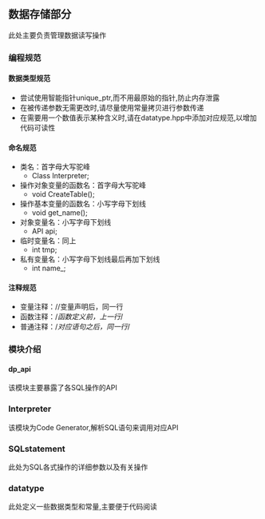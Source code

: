## 数据存储部分
此处主要负责管理数据读写操作
### 编程规范
#### 数据类型规范
- 尝试使用智能指针unique_ptr,而不用最原始的指针,防止内存泄露
- 在被传递参数无需更改时,请尽量使用常量拷贝进行参数传递
- 在需要用一个数值表示某种含义时,请在datatype.hpp中添加对应规范,以增加代码可读性
#### 命名规范
- 类名：首字母大写驼峰						
  - Class Interpreter;
- 操作对象变量的函数名：首字母大写驼峰		
  - void CreateTable();
- 操作基本变量的函数名：小写字母下划线		
  - void get_name();
- 对象变量名：小写字母下划线					
  - API api;
- 临时变量名：同上							
  - int tmp;
- 私有变量名：小写字母下划线最后再加下划线	
  - int name_;
#### 注释规范
- 变量注释：//变量声明后，同一行
- 函数注释：/*函数定义前，上一行*/
- 普通注释：/*对应语句之后，同一行*/
### 模块介绍
#### dp_api
该模块主要暴露了各SQL操作的API

### Interpreter
该模块为Code Generator,解析SQL语句来调用对应API

### SQLstatement
此处为SQL各式操作的详细参数以及有关操作

### datatype
此处定义一些数据类型和常量,主要便于代码阅读